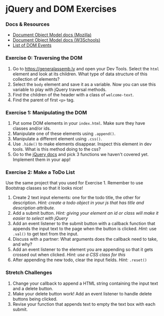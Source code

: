 # jQuery and DOM Exercises

### Docs & Resources

* [Document Object Model docs (Mozilla)](https://developer.mozilla.org/en-US/docs/Web/API/document)
* [Document Object Model docs (W3Schools)](http://www.w3schools.com/jsref/dom_obj_document.asp)
* [List of DOM Events](https://developer.mozilla.org/en-US/docs/Web/Events)

### Exercise 0: Traversing the DOM

1. Go to https://generalassemb.ly and open your Dev Tools. Select the `html` element and look at its children. What type of data structure of this collection of elements?
1. Select the `body` element and save it as a variable. Now you can use this variable to play with jQuery traversal methods.
1. Find the children of the header with a class of `welcome-text`.
1. Find the parent of first `<p>` tag.

### Exercise 1: Manipulating the DOM
1. Put some DOM elements in your `index.html`. Make sure they have classes and/or ids.
1. Manipulate one of these elements using `.append()`.
1. Manipulate a different element using `.css()`.
1. Use `.hide()` to make elements disappear. Inspect this element in dev tools. What is this method doing to the css?
1. Go to the [jQuery docs](http://api.jquery.com/) and pick 3 functions we haven't covered yet. Implement them in your app!

### Exercise 2: Make a ToDo List
Use the same project that you used for Exercise 1. Remember to use Bootstrap classes so that it looks nice!
1. Create 2 text input elements: one for the todo title, the other for description. *Hint: create a todo object in your js that has title and description attribute.*
1. Add a submit button. *Hint: giving your element an id or class will make it easier to select with jQuery*
1. Add an event listener to the submit button with a callback function that appends the input text to the page when the button is clicked. *Hint:* use `.val()` to get text from the input.
1. Discuss with a partner: What arguments does the callback need to take, and why?
1. Add an event listener to the element you are appending so that it gets crossed out when clicked. *Hint: use a CSS class for this*
1. After appending the new todo, clear the input fields. *Hint:* `.reset()`

### Stretch Challenges
1. Change your callback to append a HTML string containing the input text and a delete button.
1. Make your delete button work! Add an event listener to handle delete buttons being clicked.
1. Revise your function that appends text to empty the text box with each submit.
